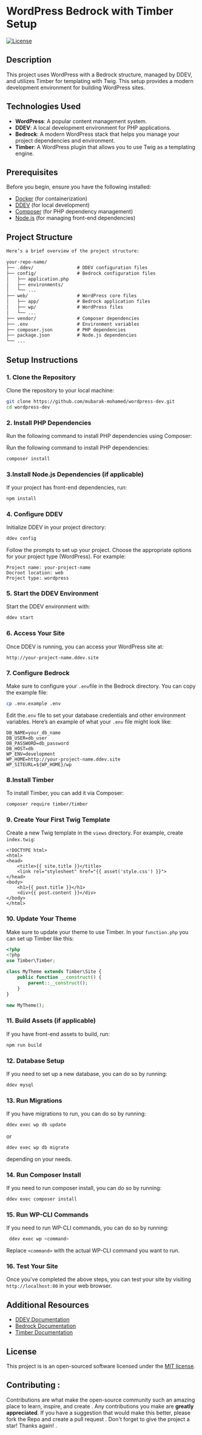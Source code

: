 WordPress Bedrock with Timber Setup
=================
[![License](https://poser.pugx.org/mubarak-mohamed/wordpress-dev/license)](https://packagist.org/packages/mubarak-mohamed/wordpress-dev/LICENSE.txt) 


## Description

This project uses WordPress with a Bedrock structure, managed by DDEV, and utilizes Timber for templating with Twig. This setup provides a modern development environment for building WordPress sites.

## Technologies Used

- **WordPress**: A popular content management system.
- **DDEV**: A local development environment for PHP applications.
- **Bedrock**: A modern WordPress stack that helps you manage your project dependencies and environment.
- **Timber**: A WordPress plugin that allows you to use Twig as a templating engine.

## Prerequisites

Before you begin, ensure you have the following installed:

- [Docker](https://www.docker.com/get-started) (for containerization)
- [DDEV](https://ddev.readthedocs.io/en/stable/) (for local development)
- [Composer](https://getcomposer.org/) (for PHP dependency management)
- [Node.js](https://nodejs.org/) (for managing front-end dependencies)


## Project Structure
```markdown
Here’s a brief overview of the project structure:

your-repo-name/
├── .ddev/                # DDEV configuration files
├── config/               # Bedrock configuration files
│   ├── application.php
│   ├── environments/
│   └── ...
├── web/                  # WordPress core files
│   ├── app/              # Bedrock application files
│   ├── wp/               # WordPress files
│   └── ...
├── vendor/               # Composer dependencies
├── .env                  # Environment variables
├── composer.json         # PHP dependencies
├── package.json          # Node.js dependencies
└── ...
```

## Setup Instructions

### 1. Clone the Repository
Clone the repository to your local machine:

```bash 
git clone https://github.com/mubarak-mohamed/wordpress-dev.git
cd wordpress-dev
```
### 2. Install PHP Dependencies

Run the following command to install PHP dependencies using Composer:

Run the following command to install PHP dependencies:
```bash 
composer install
```
### 3.Install Node.js Dependencies (if applicable)

If your project has front-end dependencies, run:
```bash
npm install
```
### 4. Configure DDEV
Initialize DDEV in your project directory:

```bash
ddev config
```
Follow the prompts to set up your project. Choose the appropriate options for your project type (WordPress). For example:

    Project name: your-project-name
    Docroot location: web
    Project type: wordpress

### 5.  Start the DDEV Environment

Start the DDEV environment with:

```bash
ddev start
```
### 6. Access Your Site

Once DDEV is running, you can access your WordPress site at:
```code
http://your-project-name.ddev.site
```

### 7. Configure Bedrock

Make sure to configure your ```.env```file in the Bedrock directory. You can copy the example file:

```bash
cp .env.example .env
```
Edit the```.env``` file to set your database credentials and other environment variables. Here’s an example of what your ```.env```  file might look like:
```dotenv
DB_NAME=your_db_name
DB_USER=db_user
DB_PASSWORD=db_password
DB_HOST=db
WP_ENV=development
WP_HOME=http://your-project-name.ddev.site
WP_SITEURL=${WP_HOME}/wp
``` 
### 8.Install Timber

To install Timber, you can add it via Composer:
```bash
composer require timber/timber
```
### 9. Create Your First Twig Template

Create a new Twig template in the ```views``` directory. For example, create ```index.twig```:
```twig
<!DOCTYPE html>
<html>
<head>
    <title>{{ site.title }}</title>
    <link rel="stylesheet" href="{{ asset('style.css') }}">
</head>
<body>
    <h1>{{ post.title }}</h1>
    <div>{{ post.content }}</div>
</body>
</html>
```

### 10. Update Your Theme

Make sure to update your theme to use Timber. In your ```function.php```
you can set up Timber like this:

```php
<?php
<?php
use Timber\Timber;

class MyTheme extends Timber\Site {
    public function __construct() {
        parent::__construct();
    }
}

new MyTheme();
```

### 11. Build Assets (if applicable)

If you have front-end assets to build, run:

```bash
npm run build
```

### 12. Database Setup

If you need to set up a new database, you can do so by running:

```bash
ddev mysql
```
### 13. Run Migrations
If you have migrations to run, you can do so by running:
   ```bash
   ddev exec wp db update
   ```
   or
   ```bash
   ddev exec wp db migrate
   ```
   depending on your needs.
   ### 14. Run Composer Install
   If you need to run composer install, you can do so by running:

 ```bash
 ddev exec composer install
  ```
  ### 15. Run WP-CLI Commands
  If you need to run WP-CLI commands, you can do so by running:
  ```bash
   ddev exec wp <command>
  ```
Replace `<command>` with the actual WP-CLI command you want to run.
### 16. Test Your Site 

Once you've completed the above steps, you can test your site by visiting ` http://localhost:80 ` in your web browser.

## Additional Resources

- [DDEV Documentation](https://ddev.readthedocs.io/en/stable/)
- [Bedrock Documentation](https://roots.io/bedrock/)
- [Timber Documentation](https://timber.github.io/timber/) 
## License
This project is is an open-sourced software licensed under the [MIT license](https://github.com/mubarak-mohamed/wordpress-dev/blob/master/LICENSE.txt).

## Contributing :
Contributions are what make the open-source community such an amazing place to learn, inspire, and create 
. Any contributions you make are **greatly appreciated**.
If you have a suggestion that would make this better, please fork the Repo and create a pull request
. Don't forget to give the project a star! Thanks again! .

